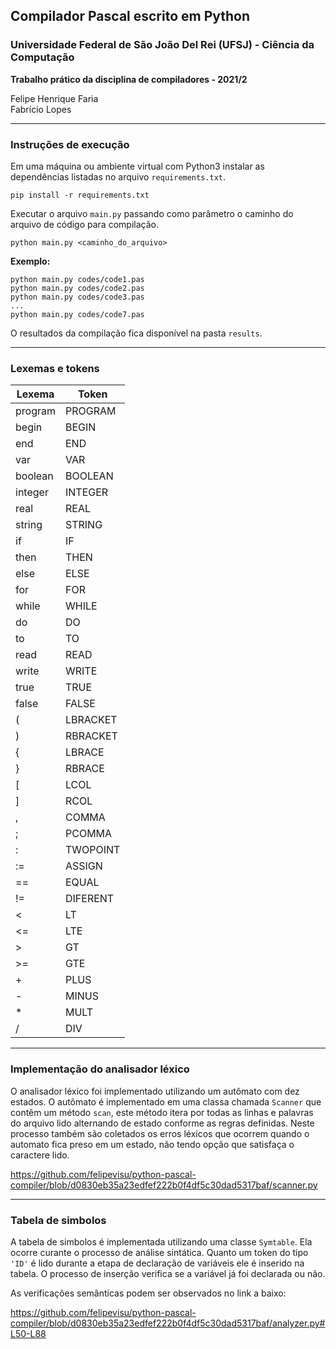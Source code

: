 ## Compilador Pascal escrito em Python
### Universidade Federal de São João Del Rei (UFSJ) - Ciência da Computação

**Trabalho prático da disciplina de compiladores - 2021/2**

Felipe Henrique Faria\
Fabrício Lopes

***

### Instruções de execução

Em uma máquina ou ambiente virtual com Python3 instalar as dependências listadas no arquivo `requirements.txt`.

```console
pip install -r requirements.txt
```

Executar o arquivo `main.py` passando como parâmetro o caminho do arquivo de código para compilação.

```console
python main.py <caminho_do_arquivo>
```

**Exemplo:**

```console
python main.py codes/code1.pas
python main.py codes/code2.pas
python main.py codes/code3.pas
...
python main.py codes/code7.pas
```

O resultados da compilação fica disponível na pasta `results`. 

***

### Lexemas e tokens

| Lexema | Token |
| --- | --- |
| program | PROGRAM |
| begin | BEGIN |
| end | END |
| var | VAR |
| boolean | BOOLEAN |
| integer | INTEGER |
| real | REAL |
| string | STRING |
| if | IF |
| then | THEN |
| else | ELSE |
| for | FOR |
| while | WHILE |
| do | DO |
| to | TO |
| read | READ |
| write | WRITE |
| true | TRUE |
| false | FALSE |
| ( | LBRACKET |
| ) | RBRACKET |
| { | LBRACE |
| } | RBRACE |
| [ | LCOL |
| ] | RCOL |
| , | COMMA |
| ; | PCOMMA |
| : | TWOPOINT |
| := | ASSIGN |
| == | EQUAL |
| != | DIFERENT |
| < | LT |
| <= | LTE |
| > | GT |
| >= | GTE |
| + | PLUS |
| - | MINUS |
| * | MULT |
| / | DIV |

***

### Implementação do analisador léxico

O analisador léxico foi implementado utilizando um autômato com dez estados. 
O autômato é implementado em uma classa chamada `Scanner` que contêm um método `scan`,
este método itera por todas as linhas e palavras do arquivo lido alternando de estado
conforme as regras definidas. Neste processo também são coletados os erros léxicos que
ocorrem quando o automato fica preso em um estado, não tendo opção que satisfaça o 
caractere lido.

https://github.com/felipevisu/python-pascal-compiler/blob/d0830eb35a23edfef222b0f4df5c30dad5317baf/scanner.py


***

### Tabela de simbolos

A tabela de simbolos é implementada utilizando uma classe `Symtable`. Ela ocorre curante
o processo de análise sintática. Quanto um token do tipo `'ID'` é lido durante a etapa
de declaração de variáveis ele é inserido na tabela. O processo de inserção verifica se
a variável já foi declarada ou não.

As verificações semânticas podem ser observados no link a baixo:

https://github.com/felipevisu/python-pascal-compiler/blob/d0830eb35a23edfef222b0f4df5c30dad5317baf/analyzer.py#L50-L88

